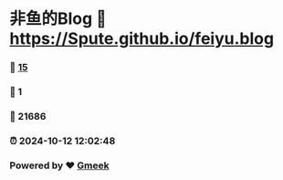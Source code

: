 # 非鱼的Blog :link: https://Spute.github.io/feiyu.blog 
### :page_facing_up: [15](https://Spute.github.io/feiyu.blog/tag.html) 
### :speech_balloon: 1 
### :hibiscus: 21686 
### :alarm_clock: 2024-10-12 12:02:48 
### Powered by :heart: [Gmeek](https://github.com/Meekdai/Gmeek)
